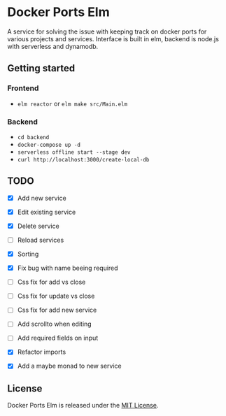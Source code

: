 # Docker Ports Elm

A service for solving the issue with keeping track on docker ports for various projects and services. Interface is built in elm, backend is node.js with serverless and dynamodb.


## Getting started

### Frontend
- `elm reactor` or `elm make src/Main.elm`

### Backend
- `cd backend`
- `docker-compose up -d`
- `serverless offline start --stage dev`
- `curl http://localhost:3000/create-local-db`


## TODO
- [x] Add new service
- [x] Edit existing service
- [x] Delete service
- [ ] Reload services
- [x] Sorting
- [x] Fix bug with name beeing required
- [ ] Css fix for add vs close
- [ ] Css fix for update vs close
- [ ] Css fix for add new service
- [ ] Add scrollto when editing
- [ ] Add required fields on input
- [x] Refactor imports
- [x] Add a maybe monad to new service



## License

Docker Ports Elm is released under the [MIT License](http://www.opensource.org/licenses/MIT).

